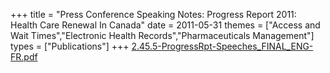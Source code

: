 +++
title = "Press Conference Speaking Notes: Progress Report 2011: Health Care Renewal In Canada"
date = 2011-05-31
themes = ["Access and Wait Times","Electronic Health Records","Pharmaceuticals Management"]
types = ["Publications"]
+++
[2.45.5-ProgressRpt-Speeches_FINAL_ENG-FR.pdf](/files/2.45.5-ProgressRpt-Speeches_FINAL_ENG-FR.pdf)
